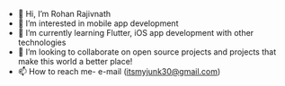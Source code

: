 - 👋 Hi, I’m Rohan Rajivnath
- 👀 I’m interested in mobile app development
- 🌱 I’m currently learning Flutter, iOS app development with other technologies
- 💞️ I’m looking to collaborate on open source projects and projects that make this world a better place!
- 📫 How to reach me- e-mail (itsmyjunk30@gmail.com)

<!---
Rohan-Swift/Rohan-Swift is a ✨ special ✨ repository because its `README.md` (this file) appears on your GitHub profile.
You can click the Preview link to take a look at your changes.
--->
